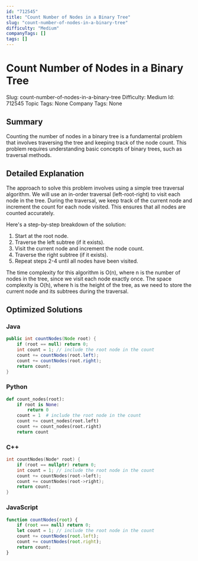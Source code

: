 ```yaml
---
id: "712545"
title: "Count Number of Nodes in a Binary Tree"
slug: "count-number-of-nodes-in-a-binary-tree"
difficulty: "Medium"
companyTags: []
tags: []
---
```


# Count Number of Nodes in a Binary Tree
Slug: count-number-of-nodes-in-a-binary-tree
Difficulty: Medium
Id: 712545
Topic Tags: None
Company Tags: None

## Summary
Counting the number of nodes in a binary tree is a fundamental problem that involves traversing the tree and keeping track of the node count. This problem requires understanding basic concepts of binary trees, such as traversal methods.

## Detailed Explanation
The approach to solve this problem involves using a simple tree traversal algorithm. We will use an in-order traversal (left-root-right) to visit each node in the tree. During the traversal, we keep track of the current node and increment the count for each node visited. This ensures that all nodes are counted accurately.

Here's a step-by-step breakdown of the solution:

1. Start at the root node.
2. Traverse the left subtree (if it exists).
3. Visit the current node and increment the node count.
4. Traverse the right subtree (if it exists).
5. Repeat steps 2-4 until all nodes have been visited.

The time complexity for this algorithm is O(n), where n is the number of nodes in the tree, since we visit each node exactly once. The space complexity is O(h), where h is the height of the tree, as we need to store the current node and its subtrees during the traversal.

## Optimized Solutions

### Java
```java
public int countNodes(Node root) {
    if (root == null) return 0;
    int count = 1; // include the root node in the count
    count += countNodes(root.left);
    count += countNodes(root.right);
    return count;
}
```

### Python
```python
def count_nodes(root):
    if root is None:
        return 0
    count = 1  # include the root node in the count
    count += count_nodes(root.left)
    count += count_nodes(root.right)
    return count
```

### C++
```cpp
int countNodes(Node* root) {
    if (root == nullptr) return 0;
    int count = 1; // include the root node in the count
    count += countNodes(root->left);
    count += countNodes(root->right);
    return count;
}
```

### JavaScript
```javascript
function countNodes(root) {
    if (root === null) return 0;
    let count = 1; // include the root node in the count
    count += countNodes(root.left);
    count += countNodes(root.right);
    return count;
}
```